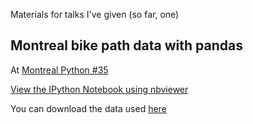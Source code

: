 Materials for talks I've given (so far, one)

Montreal bike path data with pandas
-----------------------------------

At [Montreal Python #35](http://montrealpython.org/2013/02/mp35/)

[View the IPython Notebook using nbviewer](http://nbviewer.ipython.org/url/raw.github.com/jvns/talks/master/mtlpy35/pistes-cyclables.ipynb)

You can download the data used [here](http://donnees.ville.montreal.qc.ca/fiche/velos-comptage/)
